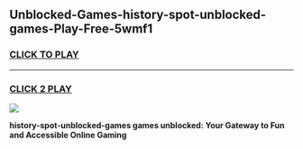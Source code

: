 
## Unblocked-Games-history-spot-unblocked-games-Play-Free-5wmf1
<h3>
<a href="https://premium76.site?title=history-spot-unblocked-games&ref=09A">CLICK TO PLAY</a></h3>
<hr>

<h3>
<a href="https://premium76.site?title=history-spot-unblocked-games&ref=09A">CLICK 2 PLAY</a>
  
</h3>

<a href="https://premium76.site?title=history-spot-unblocked-games&ref=09A"><img src="https://clearcache.store/games.png"></a>


**history-spot-unblocked-games games unblocked: Your Gateway to Fun and Accessible Online Gaming**
